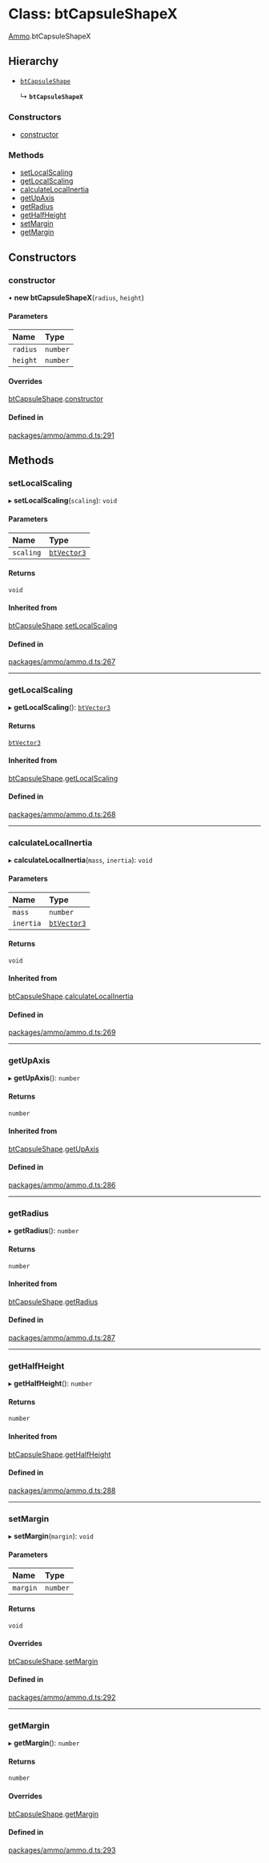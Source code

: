 # Class: btCapsuleShapeX

[Ammo](../modules/Ammo.md).btCapsuleShapeX

## Hierarchy

- [`btCapsuleShape`](Ammo.btCapsuleShape.md)

  ↳ **`btCapsuleShapeX`**

### Constructors

- [constructor](Ammo.btCapsuleShapeX.md#constructor)

### Methods

- [setLocalScaling](Ammo.btCapsuleShapeX.md#setlocalscaling)
- [getLocalScaling](Ammo.btCapsuleShapeX.md#getlocalscaling)
- [calculateLocalInertia](Ammo.btCapsuleShapeX.md#calculatelocalinertia)
- [getUpAxis](Ammo.btCapsuleShapeX.md#getupaxis)
- [getRadius](Ammo.btCapsuleShapeX.md#getradius)
- [getHalfHeight](Ammo.btCapsuleShapeX.md#gethalfheight)
- [setMargin](Ammo.btCapsuleShapeX.md#setmargin)
- [getMargin](Ammo.btCapsuleShapeX.md#getmargin)

## Constructors

### constructor

• **new btCapsuleShapeX**(`radius`, `height`)

#### Parameters

| Name | Type |
| :------ | :------ |
| `radius` | `number` |
| `height` | `number` |

#### Overrides

[btCapsuleShape](Ammo.btCapsuleShape.md).[constructor](Ammo.btCapsuleShape.md#constructor)

#### Defined in

[packages/ammo/ammo.d.ts:291](https://github.com/Orillusion/orillusion/blob/main/packages/ammo/ammo.d.ts#L291)

## Methods

### setLocalScaling

▸ **setLocalScaling**(`scaling`): `void`

#### Parameters

| Name | Type |
| :------ | :------ |
| `scaling` | [`btVector3`](Ammo.btVector3.md) |

#### Returns

`void`

#### Inherited from

[btCapsuleShape](Ammo.btCapsuleShape.md).[setLocalScaling](Ammo.btCapsuleShape.md#setlocalscaling)

#### Defined in

[packages/ammo/ammo.d.ts:267](https://github.com/Orillusion/orillusion/blob/main/packages/ammo/ammo.d.ts#L267)

___

### getLocalScaling

▸ **getLocalScaling**(): [`btVector3`](Ammo.btVector3.md)

#### Returns

[`btVector3`](Ammo.btVector3.md)

#### Inherited from

[btCapsuleShape](Ammo.btCapsuleShape.md).[getLocalScaling](Ammo.btCapsuleShape.md#getlocalscaling)

#### Defined in

[packages/ammo/ammo.d.ts:268](https://github.com/Orillusion/orillusion/blob/main/packages/ammo/ammo.d.ts#L268)

___

### calculateLocalInertia

▸ **calculateLocalInertia**(`mass`, `inertia`): `void`

#### Parameters

| Name | Type |
| :------ | :------ |
| `mass` | `number` |
| `inertia` | [`btVector3`](Ammo.btVector3.md) |

#### Returns

`void`

#### Inherited from

[btCapsuleShape](Ammo.btCapsuleShape.md).[calculateLocalInertia](Ammo.btCapsuleShape.md#calculatelocalinertia)

#### Defined in

[packages/ammo/ammo.d.ts:269](https://github.com/Orillusion/orillusion/blob/main/packages/ammo/ammo.d.ts#L269)

___

### getUpAxis

▸ **getUpAxis**(): `number`

#### Returns

`number`

#### Inherited from

[btCapsuleShape](Ammo.btCapsuleShape.md).[getUpAxis](Ammo.btCapsuleShape.md#getupaxis)

#### Defined in

[packages/ammo/ammo.d.ts:286](https://github.com/Orillusion/orillusion/blob/main/packages/ammo/ammo.d.ts#L286)

___

### getRadius

▸ **getRadius**(): `number`

#### Returns

`number`

#### Inherited from

[btCapsuleShape](Ammo.btCapsuleShape.md).[getRadius](Ammo.btCapsuleShape.md#getradius)

#### Defined in

[packages/ammo/ammo.d.ts:287](https://github.com/Orillusion/orillusion/blob/main/packages/ammo/ammo.d.ts#L287)

___

### getHalfHeight

▸ **getHalfHeight**(): `number`

#### Returns

`number`

#### Inherited from

[btCapsuleShape](Ammo.btCapsuleShape.md).[getHalfHeight](Ammo.btCapsuleShape.md#gethalfheight)

#### Defined in

[packages/ammo/ammo.d.ts:288](https://github.com/Orillusion/orillusion/blob/main/packages/ammo/ammo.d.ts#L288)

___

### setMargin

▸ **setMargin**(`margin`): `void`

#### Parameters

| Name | Type |
| :------ | :------ |
| `margin` | `number` |

#### Returns

`void`

#### Overrides

[btCapsuleShape](Ammo.btCapsuleShape.md).[setMargin](Ammo.btCapsuleShape.md#setmargin)

#### Defined in

[packages/ammo/ammo.d.ts:292](https://github.com/Orillusion/orillusion/blob/main/packages/ammo/ammo.d.ts#L292)

___

### getMargin

▸ **getMargin**(): `number`

#### Returns

`number`

#### Overrides

[btCapsuleShape](Ammo.btCapsuleShape.md).[getMargin](Ammo.btCapsuleShape.md#getmargin)

#### Defined in

[packages/ammo/ammo.d.ts:293](https://github.com/Orillusion/orillusion/blob/main/packages/ammo/ammo.d.ts#L293)
